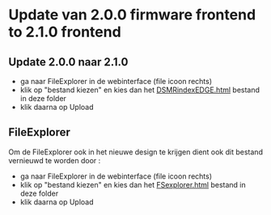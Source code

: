 # Update van 2.0.0 firmware frontend to 2.1.0 frontend

## Update 2.0.0 naar 2.1.0
- ga naar FileExplorer in de webinterface (file icoon rechts)
- klik op "bestand kiezen" en kies dan het [DSMRindexEDGE.html](https://github.com/mhendriks/DSMR-API-V2/blob/master/updates/v2.0.0-v2.1.0/DSMRindexEDGE.html)  bestand in deze folder
- klik daarna op Upload

## FileExplorer
Om de FileExplorer ook in het nieuwe design te krijgen dient ook dit bestand vernieuwd te worden door :
- ga naar FileExplorer in de webinterface (file icoon rechts)
- klik op "bestand kiezen" en kies dan het [FSexplorer.html](https://github.com/mhendriks/DSMR-API-V2/blob/master/updates/v2.0.0-v2.1.0/FSexplorer.html) bestand in deze folder
- klik daarna op Upload